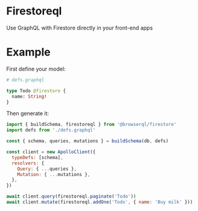 # Firestoreql

Use GraphQL with Firestore directly in your front-end apps

# Example

First define your model:

```graphql
# defs.graphql

type Todo @firestore {
  name: String!
}
```

Then generate it:

```js
import { buildSchema, firestoreql } from '@browserql/firestore'
import defs from './defs.graphql'

const { schema, queries, mutations } = buildSchema(db, defs)

const client = new ApolloClient({
  typeDefs: [schema],
  resolvers: {
    Query: { ...queries },
    Mutation: { ...mutations },
  },
})

await client.query(firestoreql.paginate('Todo'))
await client.mutate(firestoreql.addOne('Todo', { name: 'Buy milk' }))
```
